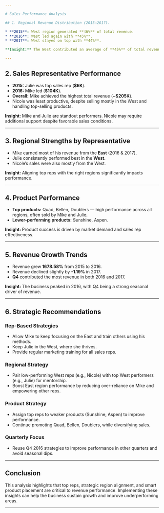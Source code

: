 ```yaml
---

# Sales Performance Analysis

## 1. Regional Revenue Distribution (2015–2017).

* **2015**: West region generated **46%** of total revenue.
* **2016**: West led again with **45%**.
* **2017**: West stayed on top with **44%**.

**Insight:** The West contributed an average of **45%** of total revenue over all three years, consistently outperforming the South and East.

---
```


## 2. Sales Representative Performance

* **2015:** Julie was top sales rep (**\$6K**).
* **2016:** Mike led (**\$104K**).
* **Overall:** Mike achieved the highest total revenue (\~**\$205K**).
* Nicole was least productive, despite selling mostly in the West and handling top-selling products.

**Insight:** Mike and Julie are standout performers. Nicole may require additional support despite favorable sales conditions.

---

## 3. Regional Strengths by Representative

* Mike earned most of his revenue from the **East** (2016 & 2017).
* Julie consistently performed best in the **West**.
* Nicole’s sales were also mostly from the West.

**Insight:** Aligning top reps with the right regions significantly impacts performance.

---

## 4. Product Performance

* **Top products:** Quad, Bellen, Doublers — high performance across all regions, often sold by Mike and Julie.
* **Lower-performing products:** Sunshine, Aspen.

**Insight:** Product success is driven by market demand and sales rep effectiveness.

---

## 5. Revenue Growth Trends

* Revenue grew **1678.58%** from 2015 to 2016.
* Revenue declined slightly by **-1.19%** in 2017.
* **Q4** contributed the most revenue in both 2016 and 2017.

**Insight:** The business peaked in 2016, with Q4 being a strong seasonal driver of revenue.

---

## 6. Strategic Recommendations

### Rep-Based Strategies

* Allow Mike to keep focusing on the East and train others using his methods.
* Keep Julie in the West, where she thrives.
* Provide regular marketing training for all sales reps.

### Regional Strategy

* Pair low-performing West reps (e.g., Nicole) with top West performers (e.g., Julie) for mentorship.
* Boost East region performance by reducing over-reliance on Mike and empowering other reps.

### Product Strategy

* Assign top reps to weaker products (Sunshine, Aspen) to improve performance.
* Continue promoting Quad, Bellen, Doublers, while diversifying sales.

### Quarterly Focus

* Reuse Q4 2016 strategies to improve performance in other quarters and avoid seasonal dips.

---

## Conclusion

This analysis highlights that top reps, strategic region alignment, and smart product placement are critical to revenue performance. Implementing these insights can help the business sustain growth and improve underperforming areas.

---
